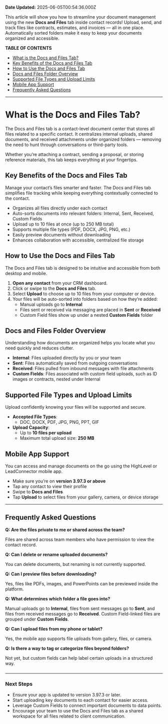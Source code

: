 **Date Updated:** 2025-06-05T00:54:36.000Z

This article will show you how to streamline your document management using the new **Docs and Files** tab inside contact records! Upload, send, and track files like contracts, estimates, and invoices — all in one place. Automatically sorted folders make it easy to keep your documents organized and accessible.

  
**TABLE OF CONTENTS**

* [What is the Docs and Files Tab?](#What-is-the-Docs-and-Files-Tab?)
* [Key Benefits of the Docs and Files Tab](#Key-Benefits-of-the-Docs-and-Files-Tab)
* [How to Use the Docs and Files Tab](#How-to-Use-the-Docs-and-Files-Tab)
* [Docs and Files Folder Overview](#Docs-and-Files-Folder-Overview)
* [Supported File Types and Upload Limits](#Supported-File-Types-and-Upload-Limits)
* [Mobile App Support](#Mobile-App-Support)
* [Frequently Asked Questions](#Frequently-Asked-Questions)

---

# **What is the Docs and Files Tab?**

  
The Docs and Files tab is a contact-level document center that stores all files related to a specific contact. It centralizes internal uploads, shared documents, and received attachments under organized folders — removing the need to hunt through conversations or third-party tools.

  
Whether you’re attaching a contract, sending a proposal, or storing reference materials, this tab keeps everything at your fingertips.

  
## **Key Benefits of the Docs and Files Tab**

  
Manage your contact’s files smarter and faster. The Docs and Files tab simplifies file tracking while keeping everything contextually connected to the contact.

* Organizes all files directly under each contact
* Auto-sorts documents into relevant folders: Internal, Sent, Received, Custom Fields
* Upload up to 10 files at once (up to 250 MB total)
* Supports multiple file types (PDF, DOCX, JPG, PNG, etc.)
* Easily preview documents without downloading
* Enhances collaboration with accessible, centralized file storage

##   

## **How to Use the Docs and Files Tab**

  
The Docs and Files tab is designed to be intuitive and accessible from both desktop and mobile.

1. **Open any contact** from your CRM dashboard.
2. Click or swipe to the **Docs and Files** tab.
3. Select **Upload** to choose up to 10 files from your computer or device.
4. Your files will be auto-sorted into folders based on how they’re added:  
   * Manual uploads go to **Internal**  
   * Files sent or received via messaging are placed in **Sent** or **Received**  
   * Custom Field files show up under a nested **Custom Fields** folder

  
## **Docs and Files Folder Overview**

  
Understanding how documents are organized helps you locate what you need quickly and reduces clutter.

* **Internal**: Files uploaded directly by you or your team
* **Sent**: Files automatically saved from outgoing conversations
* **Received**: Files pulled from inbound messages with file attachments
* **Custom Fields**: Files associated with custom field uploads, such as ID images or contracts, nested under Internal

  
## **Supported File Types and Upload Limits**

  
Upload confidently knowing your files will be supported and secure.

* **Accepted File Types**:  
   * DOC, DOCX, PDF, JPG, PNG, PPT, GIF
* **Upload Capacity**:  
   * Up to **10 files per upload**  
   * Maximum total upload size: **250 MB**

  
## **Mobile App Support**

  
You can access and manage documents on the go using the HighLevel or LeadConnector mobile app.

* Make sure you’re on **version 3.97.3 or above**
* Tap any contact to view their profile
* Swipe to **Docs and Files**
* Tap **Upload** to select files from your gallery, camera, or device storage

  
---

## **Frequently Asked Questions**

  
**Q: Are the files private to me or shared across the team?**

Files are shared across team members who have permission to view the contact record.

  
**Q: Can I delete or rename uploaded documents?**

You can delete documents, but renaming is not currently supported.

  
**Q: Can I preview files before downloading?**

Yes, files like PDFs, images, and PowerPoints can be previewed inside the platform.

  
**Q: What determines which folder a file goes into?**

Manual uploads go to **Internal**, files from sent messages go to **Sent**, and files from received messages go to **Received**. Custom Field-linked files are grouped under **Custom Fields**.

  
**Q: Can I upload files from my phone or tablet?**

Yes, the mobile app supports file uploads from gallery, files, or camera.

  
**Q: Is there a way to tag or categorize files beyond folders?**

Not yet, but custom fields can help label certain uploads in a structured way.

###   

---

### **Next Steps**

* Ensure your app is updated to version 3.97.3 or later.
* Start uploading key documents to each contact for easier access.
* Leverage Custom Fields to connect important documents to data points.
* Encourage your team to use the Docs and Files tab as a shared workspace for all files related to client communication.